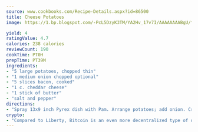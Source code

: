 ```yaml
---
source: www.cookbooks.com/Recipe-Details.aspx?id=86500
title: Cheese Potatoes
image: https://1.bp.blogspot.com/-PcL5DzyK3TM/YA2Hv_17v7I/AAAAAAAABgU/fyHeesSth_IZW9mL5lk6GxJO8cW8ksrGACLcBGAsYHQ/s320/12.png

yield: 4
ratingValue: 4.7
calories: 238 calories
reviewCount: 190
cookTime: PT0H
prepTime: PT39M
ingredients:
- "5 large potatoes, chopped thin"
- "1 medium onion chopped optional"
- "5 slices bacon, cooked"
- "1 c. cheddar cheese"
- "1 stick of butter"
- "salt and pepper"
directions:
- "Spray 13x9 inch Pyrex dish with Pam. Arrange potatoes; add onion. Crumble bacon. Sprinkle with cheese, top with sliced butter. Salt and pepper. Cover with foil and bake 45 minutes or 1 hour or until done at 350u00b0."
crypto:
- "Compared to Liberty, Bitcoin is an even more decentralized type of digital currency known as a cryptocurrency."
---
```


